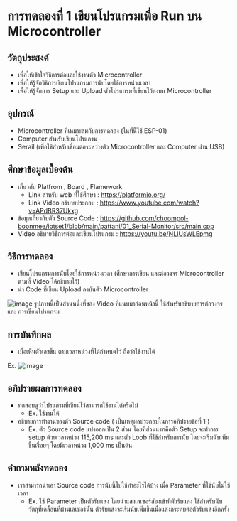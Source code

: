 # การทดลองที่ 1 เขียนโปรแกรมเพื่อ Run บน Microcontroller

## วัตถุประสงค์
- เพื่อให้เข้าใจวิธีการต่อและใช้งานตัว Microcontroller
- เพื่อให้รู้จักวิธีการเขียนโปรแกรมการนับโดยใช้การหน่วงเวลา
- เพื่อให้รู้จักการ Setup และ Upload ตัวโปรแกรมที่เขียนไว้ลงบน Microcontroller

## อุปกรณ์
- Microcontroller ที่เหมาะสมกับการทดลอง (ในที่นี้ใช้ ESP-01)
- Computer สำหรับเขียนโปรแกรม
- Serail (เพื่อใช้สำหรับเชื่อมต่อระหว่างตัว Microcontroller และ Computer ผ่าน USB)

## ศึกษาข้อมูลเบื้องต้น
- เกี่ยวกับ Platfrom , Board , Flamework
  - Link สำหรับ web ที่ใช้ศึกษา : https://platformio.org/
  - Link Video อธิบายประกอบ : https://www.youtube.com/watch?v=APdBR37Ukxg
- ข้อมูลเกี่ยวกับตัว Source Code : https://github.com/choompol-boonmee/iotset1/blob/main/pattani/01_Serial-Monitor/src/main.cpp
- Video อธิบายวิธีการต่อและเขียนโปรแกรม : https://youtu.be/NLIUsWLEpmg

## วิธีการทดลอง
- เขียนโปรแกรมการนับโดยใช้การหน่วงเวลา (ศึกษาการเขียน และต่อวงจร Microcontroller ตามที่ Video ได้อธิบายไว้)
- นำ Code ที่เขียน Upload ลงบันตัว Microcontroller

![image](https://user-images.githubusercontent.com/80879163/112178285-99b69580-8c34-11eb-8b69-962b953f1180.png)
รูปภาพนี้เป็นส่วนหนึ่งที่ของ Video ที่แนบมาก่อนหน้านี้ ใช้สำหรับอธิบายการต่อวงจรและ การเขียนโปรแกรม


## การบันทึกผล
- เมื่อเห็นตัวเลขขึ้น ตามเวลาหน่วงที่ได้กำหนดไว้ ถือว่าใช้งานได้

Ex.
![image](https://user-images.githubusercontent.com/80879163/112182269-1a2ac580-8c38-11eb-8480-fdae067944de.png)


## อภิปรายผลการทดลอง
- ทดสอบดูว่าโปรแกรมที่เขียนไว้สามารถใช้งานได้หรือไม่
  - Ex. ใช้งานได้ 
- อธิบายการทำงานของตัว Source code ( เป็นเหตุผลประกอบในการอภิปรายข้อที่ 1 )
  - Ex. ตัว Source code แบ่งออกเป็น 2 ส่วน โดยที่ส่วนแรกคือตัว Setup จะทำการ setup ด้วยเวลาหน่วง 115,200 ms และตัว Loob ที่ใช้สำหรับการนับ โดยจะเริ่มนับเพิ่มขึ้นเรื่อยๆ โดยมีเวลาหน่วง 1,000 ms เป็นต้น
## คำถามหลังทดลอง
- เราสามารถนำเอา Source code การนับนี้ไปใช้ทำอะไรได้บ้าง เมื่อ Parameter ที่ใช้นับไม่ใช่เวลา
  - Ex. ใช้ Parameter เป็นตัวรับแสง โดยนำแสงเลเซอร์ส่องเข้าที่ตัวรับแสง ใช้สำหรับนับวัตถุที่เคลื่อนที่ผ่านเลเซอร์นั้น ตัวรับแสงจะเริ่มนับเพิ่มขึ้นเมื่อแสงกระทบต่อตัวรับแสงอีกครั้ง
